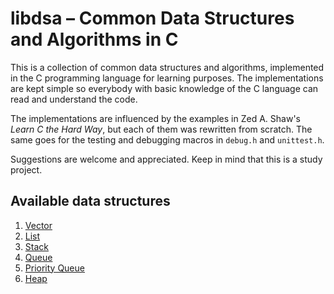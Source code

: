 # libdsa – Common Data Structures and Algorithms in C

This is a collection of common data structures and algorithms, implemented in
the C programming language for learning purposes. The implementations are kept
simple so everybody with basic knowledge of the C language can read and
understand the code.

The implementations are influenced by the examples in Zed A. Shaw's *Learn C
the Hard Way*, but each of them was rewritten from scratch. The same goes for
the testing and debugging macros in `debug.h` and `unittest.h`.

Suggestions are welcome and appreciated. Keep in mind that this is a study
project.


## Available data structures

1. [Vector](./doc/vector.md)
2. [List](./doc/list.md)
3. [Stack](./doc/stack.md)
4. [Queue](./doc/queue.md)
5. [Priority Queue](./doc/priority_queue.md)
6. [Heap](./doc/heap.md)
